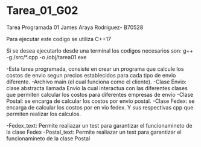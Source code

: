 # Tarea_01_G02
Tarea Programada 01
James Araya Rodríguez- B70528

Para ejecutar este codigo se utiliza C++17

Si se desea ejecutarlo desde una terminal los codigos necesarios son:
g++ -g./src/*.cpp -o /obj/tarea01.exe

-Esta tarea programada, consiste en crear un programa que calcule los costos de envio segun precios establecidos para cada tipo de envio diferente.
-Archivo main (el cual funciona como el cliente).
-Clase Envio: clase abstracta llamada Envio la cual interactua con las diferentes clases que permiten calcular los costos para diferentes empresas de envio
-Clase Postal: se encarga de calcular los costos por envio postal.
-Clase Fedex: se encarga de calcular los costos por en vio fedex.
Y sus respectivas cpp que permiten realizar los calculos.

-Fedex_text: Permite realiazar un test para garantizar el funcionamineto de la clase Fedex
-Postal_text: Permite realiazar un test para garantizar el funcionamineto de la clase Postal

  
